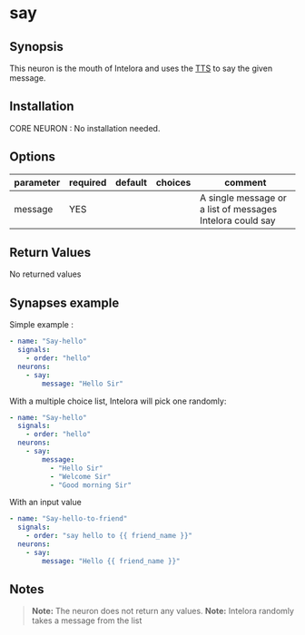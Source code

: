 # say

## Synopsis

This neuron is the mouth of Intelora and uses the [TTS](../../Docs/tts.md) to say the given message.

## Installation

CORE NEURON : No installation needed.  

## Options

| parameter | required | default | choices | comment                                                    |
|-----------|----------|---------|---------|------------------------------------------------------------|
| message   | YES      |         |         | A single message or a list of messages Intelora could say  |

## Return Values

No returned values

## Synapses example

Simple example : 

```yml
- name: "Say-hello"
  signals:
    - order: "hello"
  neurons:
    - say:
        message: "Hello Sir"     
```

With a multiple choice list, Intelora will pick one randomly:

```yml
- name: "Say-hello"
  signals:
    - order: "hello"
  neurons:
    - say:
        message:
          - "Hello Sir"
          - "Welcome Sir"
          - "Good morning Sir"
```

With an input value
```yml
- name: "Say-hello-to-friend"
  signals:
    - order: "say hello to {{ friend_name }}"
  neurons:
    - say:
        message: "Hello {{ friend_name }}"
```

## Notes

> **Note:** The neuron does not return any values.
> **Note:** Intelora randomly takes a message from the list 
